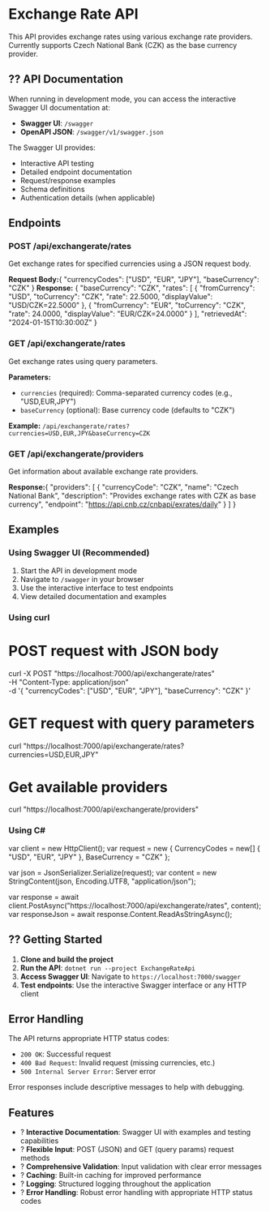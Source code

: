 # Exchange Rate API

This API provides exchange rates using various exchange rate providers. Currently supports Czech National Bank (CZK) as the base currency provider.

## ?? API Documentation

When running in development mode, you can access the interactive Swagger UI documentation at:
- **Swagger UI**: `/swagger`
- **OpenAPI JSON**: `/swagger/v1/swagger.json`

The Swagger UI provides:
- Interactive API testing
- Detailed endpoint documentation
- Request/response examples
- Schema definitions
- Authentication details (when applicable)

## Endpoints

### POST /api/exchangerate/rates
Get exchange rates for specified currencies using a JSON request body.

**Request Body:**{
  "currencyCodes": ["USD", "EUR", "JPY"],
  "baseCurrency": "CZK"
}
**Response:**
{
  "baseCurrency": "CZK",
  "rates": [
    {
      "fromCurrency": "USD",
      "toCurrency": "CZK",
      "rate": 22.5000,
      "displayValue": "USD/CZK=22.5000"
    },
    {
      "fromCurrency": "EUR", 
      "toCurrency": "CZK",
      "rate": 24.0000,
      "displayValue": "EUR/CZK=24.0000"
    }
  ],
  "retrievedAt": "2024-01-15T10:30:00Z"
}
### GET /api/exchangerate/rates
Get exchange rates using query parameters.

**Parameters:**
- `currencies` (required): Comma-separated currency codes (e.g., "USD,EUR,JPY")
- `baseCurrency` (optional): Base currency code (defaults to "CZK")

**Example:** `/api/exchangerate/rates?currencies=USD,EUR,JPY&baseCurrency=CZK`

### GET /api/exchangerate/providers
Get information about available exchange rate providers.

**Response:**{
  "providers": [
    {
      "currencyCode": "CZK",
      "name": "Czech National Bank",
      "description": "Provides exchange rates with CZK as base currency",
      "endpoint": "https://api.cnb.cz/cnbapi/exrates/daily"
    }
  ]
}
## Examples

### Using Swagger UI (Recommended)
1. Start the API in development mode
2. Navigate to `/swagger` in your browser
3. Use the interactive interface to test endpoints
4. View detailed documentation and examples

### Using curl
# POST request with JSON body
curl -X POST "https://localhost:7000/api/exchangerate/rates" \
  -H "Content-Type: application/json" \
  -d '{
    "currencyCodes": ["USD", "EUR", "JPY"],
    "baseCurrency": "CZK"
  }'

# GET request with query parameters  
curl "https://localhost:7000/api/exchangerate/rates?currencies=USD,EUR,JPY"

# Get available providers
curl "https://localhost:7000/api/exchangerate/providers"
### Using C#
var client = new HttpClient();
var request = new
{
    CurrencyCodes = new[] { "USD", "EUR", "JPY" },
    BaseCurrency = "CZK"
};

var json = JsonSerializer.Serialize(request);
var content = new StringContent(json, Encoding.UTF8, "application/json");

var response = await client.PostAsync("https://localhost:7000/api/exchangerate/rates", content);
var responseJson = await response.Content.ReadAsStringAsync();
## ?? Getting Started

1. **Clone and build the project**
2. **Run the API**: `dotnet run --project ExchangeRateApi`
3. **Access Swagger UI**: Navigate to `https://localhost:7000/swagger`
4. **Test endpoints**: Use the interactive Swagger interface or any HTTP client

## Error Handling

The API returns appropriate HTTP status codes:
- `200 OK`: Successful request
- `400 Bad Request`: Invalid request (missing currencies, etc.)
- `500 Internal Server Error`: Server error

Error responses include descriptive messages to help with debugging.

## Features

- ? **Interactive Documentation**: Swagger UI with examples and testing capabilities
- ? **Flexible Input**: POST (JSON) and GET (query params) request methods
- ? **Comprehensive Validation**: Input validation with clear error messages
- ? **Caching**: Built-in caching for improved performance
- ? **Logging**: Structured logging throughout the application
- ? **Error Handling**: Robust error handling with appropriate HTTP status codes